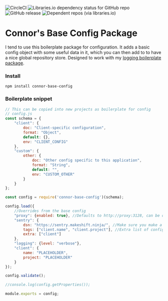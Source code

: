 ![CircleCI](https://img.shields.io/circleci/build/github/Makeshift/connor-base-config?style=plastic) ![Libraries.io dependency status for GitHub repo](https://img.shields.io/librariesio/github/makeshift/connor-base-config?style=plastic) ![GitHub release](https://img.shields.io/github/release/makeshift/connor-base-config?style=plastic) ![Dependent repos (via libraries.io)](https://img.shields.io/librariesio/dependent-repos/npm/connor-base-config?style=plastic)
# Connor's Base Config Package

I tend to use this boilerplate package for configuration. It adds a basic config object with some useful data in it, which you can then add to to have a nice global repository store. Designed to work with my [logging boilerplate package](https://github.com/Makeshift/connor-base-log).

### Install
`npm install connor-base-config`

### Boilerplate snippet
```javascript
// This can be copied into new projects as boilerplate for config
// config.js
const schema = {
    "client": {
        doc: "Client-specific configuration",
        format: "Object",
        default: {},
        env: "CLIENT_CONFIG"
    },
    "custom": {
        other: {
            doc: "Other config specific to this application",
            format: "String",
            default: "",
            env: "CUSTOM_OTHER"
        }
    }
};

const config = require('connor-base-config')(schema);

config.load({
    //Overrides from the base config
    "proxy": {enabled: true}, //Defaults to http://proxy:3128, can be overridden with the 'proxy' var in this object
    "sentry": {
        dsn: "https://sentry.makeshift.ninja/", //Make sure you make a new Sentry DSN and add it here
        tags: ["client.name", "client.project"], //Extra list of config variables that should be added to the Sentry tags when sending in an error payload
        extra: ["client"]
    },
    "logging": {level: "verbose"},
    "client": {
        name: "PLACEHOLDER",
        project: "PLACEHOLDER"
    }
});

config.validate();

//console.log(config.getProperties());

module.exports = config;
```